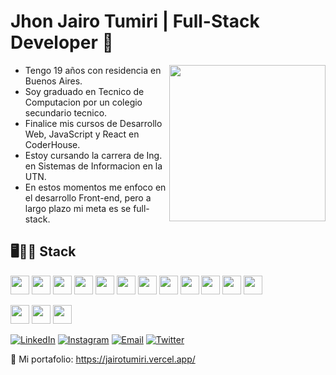 # Jhon Jairo Tumiri  |  Full-Stack Developer 🎨

<img align="right" src="https://raw.githubusercontent.com/jaiiirot/jaiiirot/main/hiro350.jpg" width="250"/>

<ul height="300" > <li>Tengo 19 años con residencia en Buenos Aires.</li><li>Soy graduado en Tecnico de Computacion por un colegio secundario tecnico.</li><li>Finalice mis cursos de Desarrollo Web, JavaScript y React en CoderHouse.</li><li>Estoy cursando la carrera de Ing. en Sistemas de Informacion en la UTN.</li><li>En estos momentos me enfoco en el desarrollo Front-end, pero a largo plazo mi meta es se full-stack.</li></ul>

## 🖥️👨‍💻 Stack

<img src="https://svgl.app/library/mongodb.svg" width="30" height="30" /> <img src="https://svgl.app/library/c++.svg" width="30" height="30" /> <img src="https://svgl.app/library/nodejs.svg" width="30" height="30" /> <img src="https://svgl.app/library/java.svg" width="30" height="30" /> <img src="https://svgl.app/library/mysql.svg" width="30" height="30" /> <img src="https://svgl.app/library/react.svg" width="30" height="30" /> <img src="https://svgl.app/library/javascript.svg" width="30" height="30" /> <img src="https://svgl.app/library/html5.svg" width="30" height="30" /> <img src="https://svgl.app/library/css.svg" width="30" height="30" />  <img src="https://svgl.app/library/tailwindcss.svg" width="30" height="30" /> <img src="https://svgl.app/library/bootstrap.svg" width="30" height="30" /> <img src="https://svgl.app/library/sass.svg" width="30" height="30" />

<img src="https://svgl.app/library/vscode.svg" width="30" height="30" /> <img src="https://svgl.app/library/git.svg" width="30" height="30" /> <img src="https://svgl.app/library/github.svg" width="30" height="30" />

<a href="https://www.linkedin.com/in/jhon-jairo-tumiri/"><img alt="LinkedIn" src="https://img.shields.io/badge/LinkedIn-Jairo%20Tumiri-blue?style=flat-square&logo=linkedin"></a> <a href="https://www.instagram.com/jaiiirot/"><img alt="Instagram" src="https://img.shields.io/badge/Instagram-Jairo%20Tumiri-blue?style=flat-square&logo=instagram"></a> <a href="jhon.jairo.tumiri@gmail.com"><img alt="Email" src="https://img.shields.io/badge/Gmail-jhon.jairo.tumiri@gmail.com-blue?style=flat-square&logo=gmail"></a> <a href="https://twitter.com/j_jairot"><img alt="Twitter" src="https://img.shields.io/badge/Twitter-Jairo%20Tumiri-blue?style=flat-square&logo=twitter"></a>  

💼 Mi portafolio: https://jairotumiri.vercel.app/
